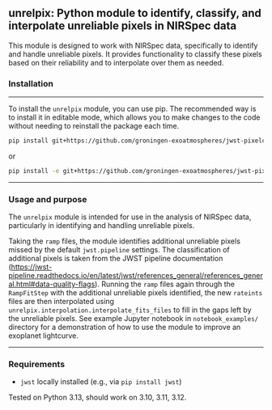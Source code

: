 ## unrelpix: Python module to identify, classify, and interpolate unreliable pixels in NIRSpec data
This module is designed to work with NIRSpec data, specifically to identify and handle unreliable pixels. It provides functionality to classify these pixels based on their reliability and to interpolate over them as needed. 


### Installation
----
To install the `unrelpix` module, you can use pip. The recommended way is to install it in editable mode, which allows you to make changes to the code without needing to reinstall the package each time.

```bash
pip install git+https://github.com/groningen-exoatmospheres/jwst-pixelcorrection.git
```
or
```bash
pip install -e git+https://github.com/groningen-exoatmospheres/jwst-pixelcorrection.git
```
----
### Usage and purpose
The `unrelpix` module is intended for use in the analysis of NIRSpec data, particularly in identifying and handling unreliable pixels.

Taking the `ramp` files, the module identifies additional unreliable pixels missed by the default `jwst.pipeline` settings. The classification of additional pixels is taken from the JWST pipeline documentation (https://jwst-pipeline.readthedocs.io/en/latest/jwst/references_general/references_general.html#data-quality-flags). Running the `ramp` files again through the `RampFitStep` with the additional unreliable pixels identified, the new `rateints` files are then interpolated using `unrelpix.interpolation.interpolate_fits_files` to fill in the gaps left by the unreliable pixels. See example Jupyter notebook in `notebook_examples/` directory for a demonstration of how to use the module to improve an exoplanet lightcurve.

----
### Requirements
- `jwst` locally installed (e.g., via `pip install jwst`)

Tested on Python 3.13, should work on 3.10, 3.11, 3.12.
